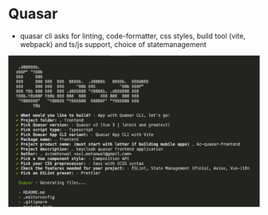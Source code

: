 # Quasar

- quasar cli asks for linting, code-formatter, css styles, build tool (vite, webpack) and ts/js support, choice of statemanagement

![quasar cli new project scaffold](./quasar-cli-new-project-scaffold.png)
